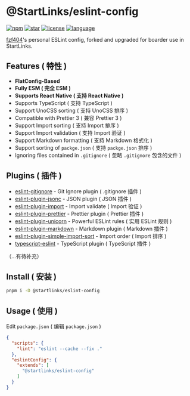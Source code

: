 # @StartLinks/eslint-config

[![npm](https://img.shields.io/npm/v/@startlinks/eslint-config?style=flat&color=f03e3e)](https://npmjs.com/package/@startlinks/eslint-config)
[![star](https://img.shields.io/github/stars/StartLinks/eslint-config?style=flat&color=1c7ed6)](https://github.com/StartLinks/eslint-config)
[![license](https://img.shields.io/npm/l/@startlinks/eslint-config?style=flat&color=37b24d)](https://github.com/StartLinks/eslint-config/blob/main/LICENSE)
[![language](https://img.shields.io/badge/language-简体中文-f76707)](https://github.com/StartLinks/eslint-config)

[fzf404](https://github.com/fzf404)'s personal ESLint config, forked and upgraded for boarder use in StartLinks.

## Features ( 特性 )

- **FlatConfig-Based**
- **Fully ESM ( 完全 ESM )**
- **Supports React Native ( 支持 React Native )**
- Supports TypeScript ( 支持 TypeScript )
- Support UnoCSS sorting ( 支持 UnoCSS 排序 )
- Compatible with Prettier 3 ( 兼容 Prettier 3 )
- Support Import sorting ( 支持 Import 排序 )
- Support Import validation ( 支持 Import 验证 )
- Support Markdown formatting ( 支持 Markdown 格式化 )
- Support sorting of `packge.json` ( 支持 `packge.json` 排序 )
- Ignoring files contained in `.gitignore` ( 忽略 `.gitignore` 包含的文件 )

## Plugins ( 插件 )

- [eslint-gitignore](https://github.com/mysticatea/eslint-gitignore) - Git Ignore plugin ( .gitignore 插件 )
- [eslint-plugin-jsonc](https://github.com/ota-meshi/eslint-plugin-jsonc) - JSON plugin ( JSON 插件 )
- [eslint-plugin-import](https://github.com/import-js/eslint-plugin-import) - Import validate ( Import 验证 )
- [eslint-plugin-prettier](https://github.com/prettier/eslint-plugin-prettier) - Prettier plugin ( Prettier 插件 )
- [eslint-plugin-unicorn](https://github.com/sindresorhus/eslint-plugin-unicorn) - Powerful ESLint rules ( 实用 ESLint 规则 )
- [eslint-plugin-markdown](https://github.com/eslint/eslint-plugin-markdown) - Markdown plugin ( Markdown 插件 )
- [eslint-plugin-simple-import-sort](https://github.com/lydell/eslint-plugin-simple-import-sort) - Import order ( Import 排序 )
- [typescript-eslint](https://github.com/typescript-eslint/typescript-eslint) - TypeScript plugin ( TypeScript 插件 )

（...有待补充）

## Install ( 安装 )

```bash
pnpm i -D @startlinks/eslint-config
```

## Usage ( 使用 )

Edit `package.json` ( 编辑 `package.json` )

```json
{
  "scripts": {
    "lint": "eslint --cache --fix ."
  },
  "eslintConfig": {
    "extends": [
      "@startlinks/eslint-config"
    ]
  }
}
```
